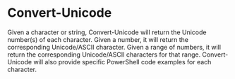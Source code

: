 # Convert-Unicode
Given a character or string, Convert-Unicode will return the Unicode number(s) of each character. Given a number, it will return the corresponding Unicode/ASCII character. Given a range of numbers, it will return the corresponding Unicode/ASCII characters for that range. Convert-Unicode will also provide specific PowerShell code examples for each character.
